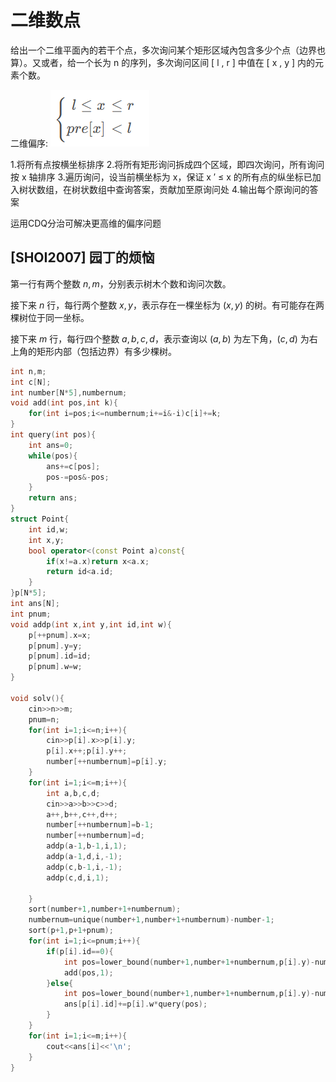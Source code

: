 # 二维数点

给出一个二维平面內的若干个点，多次询问某个矩形区域內包含多少个点（边界也算）。又或者，给一个长为 n 的序列，多次询问区间 [ l , r ]  中值在 [ x , y ]  内的元素个数。



二维偏序:
 ![Alt text](<R]M~6}Y5_B(Q1J{WTEW{`ED.png>)

1.将所有点按横坐标排序
2.将所有矩形询问拆成四个区域，即四次询问，所有询问按 x 轴排序
3.遍历询问，设当前横坐标为 x，保证 x ′ ≤ x 的所有点的纵坐标已加入树状数组，在树状数组中查询答案，贡献加至原询问处
4.输出每个原询问的答案

运用CDQ分治可解决更高维的偏序问题


## [SHOI2007] 园丁的烦恼
第一行有两个整数 $n, m$，分别表示树木个数和询问次数。

接下来 $n$ 行，每行两个整数 $x, y$，表示存在一棵坐标为 $(x, y)$ 的树。有可能存在两棵树位于同一坐标。

接下来 $m$ 行，每行四个整数 $a, b, c, d$，表示查询以 $(a, b)$ 为左下角，$(c, d)$ 为右上角的矩形内部（包括边界）有多少棵树。

```c++
int n,m;
int c[N];
int number[N*5],numbernum;
void add(int pos,int k){
	for(int i=pos;i<=numbernum;i+=i&-i)c[i]+=k;
}
int query(int pos){
	int ans=0;
	while(pos){
		ans+=c[pos];
		pos-=pos&-pos;
	}
	return ans;
}
struct Point{
	int id,w;
	int x,y;
	bool operator<(const Point a)const{
		if(x!=a.x)return x<a.x;
		return id<a.id;
	}
}p[N*5];
int ans[N];
int pnum;
void addp(int x,int y,int id,int w){
	p[++pnum].x=x;
	p[pnum].y=y;
	p[pnum].id=id;
	p[pnum].w=w;
}

void solv(){
	cin>>n>>m;
	pnum=n;
	for(int i=1;i<=n;i++){
		cin>>p[i].x>>p[i].y;
		p[i].x++;p[i].y++;
		number[++numbernum]=p[i].y;
	}
	for(int i=1;i<=m;i++){
		int a,b,c,d;
		cin>>a>>b>>c>>d;
		a++,b++,c++,d++;
		number[++numbernum]=b-1;
		number[++numbernum]=d;
		addp(a-1,b-1,i,1);
		addp(a-1,d,i,-1);
		addp(c,b-1,i,-1);
		addp(c,d,i,1);
		
	}
	sort(number+1,number+1+numbernum);
	numbernum=unique(number+1,number+1+numbernum)-number-1;
	sort(p+1,p+1+pnum);
	for(int i=1;i<=pnum;i++){
		if(p[i].id==0){
			int pos=lower_bound(number+1,number+1+numbernum,p[i].y)-number;
			add(pos,1);
		}else{
			int pos=lower_bound(number+1,number+1+numbernum,p[i].y)-number;
			ans[p[i].id]+=p[i].w*query(pos);
		}
	}
	for(int i=1;i<=m;i++){
		cout<<ans[i]<<'\n';
	}
}
```
